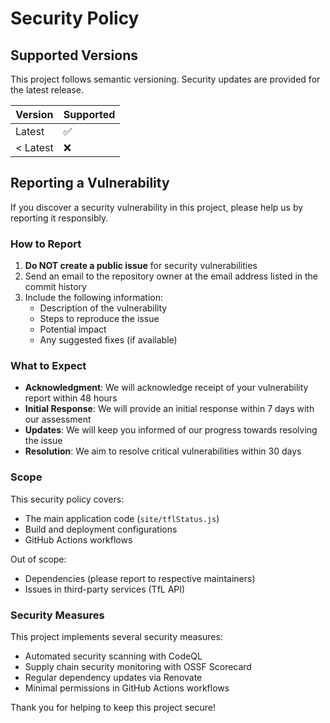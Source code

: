 # Security Policy

## Supported Versions

This project follows semantic versioning. Security updates are provided for the latest release.

| Version  | Supported          |
| -------- | ------------------ |
| Latest   | :white_check_mark: |
| < Latest | :x:                |

## Reporting a Vulnerability

If you discover a security vulnerability in this project, please help us by reporting it responsibly.

### How to Report

1. **Do NOT create a public issue** for security vulnerabilities
2. Send an email to the repository owner at the email address listed in the commit history
3. Include the following information:
   - Description of the vulnerability
   - Steps to reproduce the issue
   - Potential impact
   - Any suggested fixes (if available)

### What to Expect

- **Acknowledgment**: We will acknowledge receipt of your vulnerability report within 48 hours
- **Initial Response**: We will provide an initial response within 7 days with our assessment
- **Updates**: We will keep you informed of our progress towards resolving the issue
- **Resolution**: We aim to resolve critical vulnerabilities within 30 days

### Scope

This security policy covers:

- The main application code (`site/tflStatus.js`)
- Build and deployment configurations
- GitHub Actions workflows

Out of scope:

- Dependencies (please report to respective maintainers)
- Issues in third-party services (TfL API)

### Security Measures

This project implements several security measures:

- Automated security scanning with CodeQL
- Supply chain security monitoring with OSSF Scorecard
- Regular dependency updates via Renovate
- Minimal permissions in GitHub Actions workflows

Thank you for helping to keep this project secure!
